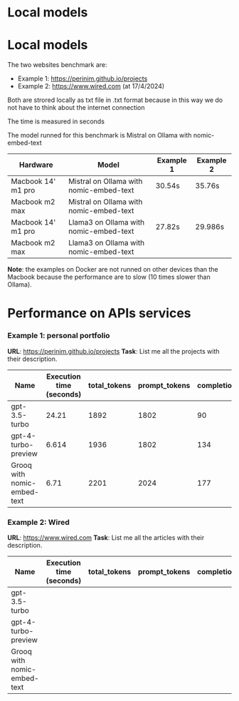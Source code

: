 # Local models
# Local models
The two websites benchmark are:
- Example 1:  https://perinim.github.io/projects
- Example 2: https://www.wired.com (at 17/4/2024)

Both are strored locally as txt file in .txt format  because in this way we do not have to think about the internet connection

The time is measured in seconds

The model runned for this benchmark is Mistral on Ollama with nomic-embed-text

| Hardware               | Model                                   | Example 1 | Example 2 |
| ---------------------- | --------------------------------------- | --------- | --------- |
| Macbook 14' m1 pro     | Mistral on Ollama with nomic-embed-text | 30.54s    | 35.76s    |
| Macbook m2 max         | Mistral on Ollama with nomic-embed-text |           |           |
| Macbook 14' m1 pro<br> | Llama3 on Ollama with nomic-embed-text  | 27.82s    | 29.986s   |
| Macbook m2 max<br>     | Llama3 on Ollama with nomic-embed-text  |           |           |


**Note**: the examples on Docker are not runned on other devices than the Macbook because the performance are to slow (10 times slower than Ollama). 
# Performance on APIs services
### Example 1: personal portfolio 
**URL**: https://perinim.github.io/projects
**Task**: List me all the projects with their description.

| Name                        | Execution time (seconds) | total_tokens | prompt_tokens | completion_tokens | successful_requests | total_cost_USD |
| --------------------------- | ------------------------ | ------------ | ------------- | ----------------- | ------------------- | -------------- |
| gpt-3.5-turbo               | 24.21                    | 1892         | 1802          | 90                | 1                   | 0.002883       |
| gpt-4-turbo-preview         | 6.614                    | 1936         | 1802          | 134               | 1                   | 0.02204        |
| Grooq with nomic-embed-text | 6.71                     | 2201         | 2024          | 177               | 1                   | 0              |

### Example 2: Wired
**URL**: https://www.wired.com
**Task**: List me all the articles with their description.

| Name                        | Execution time (seconds) | total_tokens | prompt_tokens | completion_tokens | successful_requests | total_cost_USD |
| --------------------------- | ------------------------ | ------------ | ------------- | ----------------- | ------------------- | -------------- |
| gpt-3.5-turbo               |                          |              |               |                   |                     |                |
| gpt-4-turbo-preview         |                          |              |               |                   |                     |                |
| Grooq with nomic-embed-text |                          |              |               |                   |                     |                |


